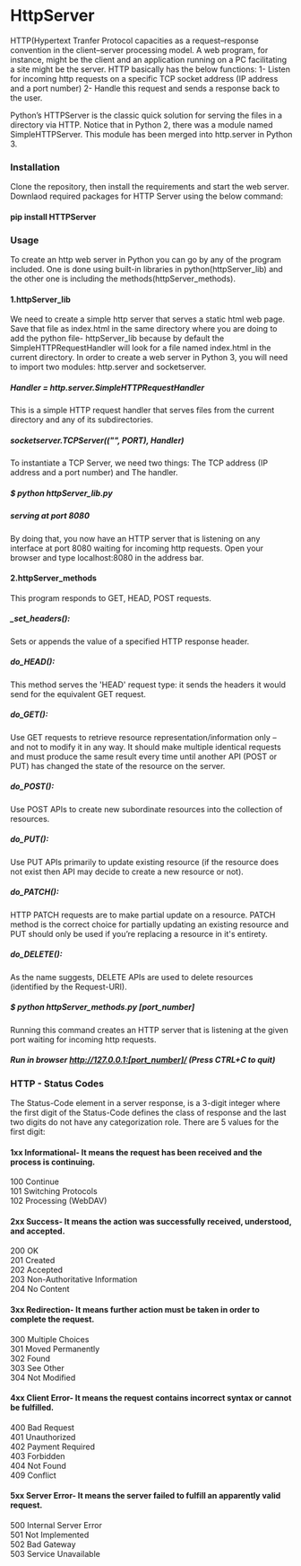# HttpServer

HTTP(Hypertext Tranfer Protocol capacities as a request–response convention in the client–server processing model. A web program, for instance, might be the client and an application running on a PC facilitating a site might be the server.
HTTP basically has the below functions:
1- Listen for incoming http requests on a specific TCP socket address (IP address and a port number)
2- Handle this request and sends a response back to the user.

Python’s HTTPServer is the classic quick solution for serving the files in a directory via HTTP.
Notice that in Python 2, there was a module named SimpleHTTPServer. This module has been merged into http.server in Python 3.


### Installation
Clone the repository, then install the requirements and start the web server.
Downlaod required packages for HTTP Server using the below command:
#### pip install HTTPServer 

### Usage
To create an http web server in Python you can go by any of the program included. One is done using built-in libraries in python(httpServer_lib) and the other one is including the methods(httpServer_methods).
#### 1.httpServer_lib
We need to create a simple http server that serves a static html web page. Save that file as index.html in the same directory where you are doing to add the python file- httpServer_lib because by default the SimpleHTTPRequestHandler will look for a file named index.html in the current directory.
In order to create a web server in Python 3, you will need to import two modules: http.server and socketserver.
##### Handler = http.server.SimpleHTTPRequestHandler
This is a simple HTTP request handler that serves files from the current directory and any of its subdirectories.
##### socketserver.TCPServer(("", PORT), Handler)
To instantiate a TCP Server, we need two things: The TCP address (IP address and a port number) and The handler.
##### $ python httpServer_lib.py
##### serving at port 8080
By doing that, you now have an HTTP server that is listening on any interface at port 8080 waiting for incoming http requests. Open your browser and type localhost:8080 in the address bar.

#### 2.httpServer_methods
This program responds to GET, HEAD, POST requests.
##### _set_headers():
Sets or appends the value of a specified HTTP response header.
##### do_HEAD():
This method serves the 'HEAD' request type: it sends the headers it would send for the equivalent GET request.
##### do_GET():
Use GET requests to retrieve resource representation/information only – and not to modify it in any way. It should make multiple identical requests and must produce the same result every time until another API (POST or PUT) has changed the state of the resource on the server.
##### do_POST():
Use POST APIs to create new subordinate resources into the collection of resources.
##### do_PUT():
Use PUT APIs primarily to update existing resource (if the resource does not exist then API may decide to create a new resource or not).
##### do_PATCH():
HTTP PATCH requests are to make partial update on a resource. PATCH method is the correct choice for partially updating an existing resource and PUT should only be used if you’re replacing a resource in it's entirety.
##### do_DELETE():
As the name suggests, DELETE APIs are used to delete resources (identified by the Request-URI).
##### $ python httpServer_methods.py [port_number]
Running this command creates an HTTP server that is listening at the given port waiting for incoming http requests.
##### Run in browser http://127.0.0.1:[port_number]/ (Press CTRL+C to quit)

### HTTP - Status Codes
The Status-Code element in a server response, is a 3-digit integer where the first digit of the Status-Code defines the class of response and the last two digits do not have any categorization role. There are 5 values for the first digit:

#### 1xx Informational- It means the request has been received and the process is continuing.
100 Continue    
101 Switching Protocols    
102 Processing (WebDAV)
#### 2xx Success- It means the action was successfully received, understood, and accepted.
200 OK    
201 Created    
202 Accepted    
203 Non-Authoritative Information    
204 No Content    
#### 3xx Redirection- It means further action must be taken in order to complete the request.
300 Multiple Choices    
301 Moved Permanently    
302 Found    
303 See Other    
304 Not Modified
#### 4xx Client Error- It means the request contains incorrect syntax or cannot be fulfilled.
400 Bad Request    
401 Unauthorized    
402 Payment Required    
403 Forbidden    
404 Not Found    
409 Conflict
#### 5xx Server Error- It means the server failed to fulfill an apparently valid request.
500 Internal Server Error    
501 Not Implemented    
502 Bad Gateway    
503 Service Unavailable
